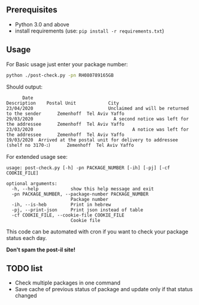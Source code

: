 ## Prerequisites
- Python 3.0 and above
- install requirements (use: `pip install -r requirements.txt`)
## Usage
For Basic usage just enter your package number:
```bash
python ./post-check.py -pn RH080789165GB
```
Should output:
```text
      Date                                                             Description    Postal Unit            City
23/04/2020                            Unclaimed and will be returned to the sender      Zemenhoff  Tel Aviv Yaffo
29/03/2020                              A second notice was left for the addressee      Zemenhoff  Tel Aviv Yaffo
23/03/2020                                     A notice was left for the addressee      Zemenhoff  Tel Aviv Yaffo
19/03/2020  Arrived at the postal unit for delivery to addressee (shelf no ג-3170)      Zemenhoff  Tel Aviv Yaffo
```
For extended usage see:
```text
usage: post-check.py [-h] -pn PACKAGE_NUMBER [-ih] [-pj] [-cf COOKIE_FILE]

optional arguments:
  -h, --help            show this help message and exit
  -pn PACKAGE_NUMBER, --package-number PACKAGE_NUMBER
                        Package number
  -ih, --is-heb         Print in hebrew
  -pj, --print-json     Print json instead of table
  -cf COOKIE_FILE, --cookie-file COOKIE_FILE
                        Cookie file
```
This code can be automated with cron if you want to check your package status each day.

**Don't spam the post-il site!**

## TODO list
 * Check multiple packages in one command
 * Save cache of previous status of package and update only if that status changed
